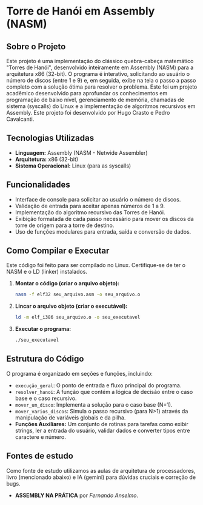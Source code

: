 # Torre de Hanói em Assembly (NASM)

## Sobre o Projeto
Este projeto é uma implementação do clássico quebra-cabeça matemático "Torres de Hanói", desenvolvido inteiramente em Assembly (NASM) para a arquitetura x86 (32-bit). O programa é interativo, solicitando ao usuário o número de discos (entre 1 e 9) e, em seguida, exibe na tela o passo a passo completo com a solução ótima para resolver o problema.
Este foi um projeto acadêmico desenvolvido para aprofundar os conhecimentos em programação de baixo nível, gerenciamento de memória, chamadas de sistema (syscalls) do Linux e a implementação de algoritmos recursivos em Assembly.
Este projeto foi desenvolvido por Hugo Crasto e Pedro Cavalcanti.

## Tecnologias Utilizadas
* **Linguagem:** Assembly (NASM - Netwide Assembler)
* **Arquitetura:** x86 (32-bit)
* **Sistema Operacional:** Linux (para as syscalls)

## Funcionalidades
* Interface de console para solicitar ao usuário o número de discos.
* Validação de entrada para aceitar apenas números de 1 a 9.
* Implementação do algoritmo recursivo das Torres de Hanói.
* Exibição formatada de cada passo necessário para mover os discos da torre de origem para a torre de destino.
* Uso de funções modulares para entrada, saída e conversão de dados.

## Como Compilar e Executar

Este código foi feito para ser compilado no Linux. Certifique-se de ter o NASM e o LD (linker) instalados.

1.  **Montar o código (criar o arquivo objeto):**
    ```bash
    nasm -f elf32 seu_arquivo.asm -o seu_arquivo.o
    ```

2.  **Lincar o arquivo objeto (criar o executável):**
    ```bash
    ld -m elf_i386 seu_arquivo.o -o seu_executavel
    ```

3.  **Executar o programa:**
    ```bash
    ./seu_executavel
    ```

## Estrutura do Código
O programa é organizado em seções e funções, incluindo:
* `execução_geral`: O ponto de entrada e fluxo principal do programa.
* `resolver_hanoi`: A função que contém a lógica de decisão entre o caso base e o caso recursivo.
* `mover_um_disco`: Implementa a solução para o caso base (N=1).
* `mover_varios_discos`: Simula o passo recursivo (para N>1) através da manipulação de variáveis globais e da pilha.
* **Funções Auxiliares:** Um conjunto de rotinas para tarefas como exibir strings, ler a entrada do usuário, validar dados e converter tipos entre caractere e número.

 ## Fontes de estudo
Como fonte de estudo utilizamos as aulas de arquitetura de processadores, livro (mencionado abaixo) e IA (gemini) para dúvidas cruciais e correção de bugs.
* **ASSEMBLY NA PRÁTICA** por *Fernando Anselmo*.
